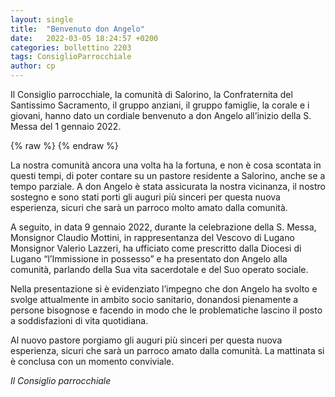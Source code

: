 ```yaml
---
layout: single
title:  "Benvenuto don Angelo"
date:   2022-03-05 18:24:57 +0200
categories: bollettino 2203
tags: ConsiglioParrocchiale
author: cp
---
```


Il Consiglio parrocchiale, la comunità di Salorino, la Confraternita del Santissimo Sacramento, il gruppo anziani, il gruppo famiglie, la corale e i giovani, hanno dato un cordiale benvenuto a don Angelo all’inizio della S. Messa del 1 gennaio 2022.

{% raw %}<img class="full"
     src="/assets/images/2022/donangelo.jpg"
     alt="">
{% endraw %}



La nostra comunità ancora una volta ha la fortuna, e non è cosa scontata in questi tempi, di poter contare su un pastore residente a Salorino, anche se a tempo parziale. A don Angelo è stata assicurata la nostra vicinanza, il nostro sostegno e sono stati porti gli auguri più sinceri per questa nuova esperienza, sicuri che sarà un parroco molto amato dalla comunità.

A seguito, in data 9 gennaio 2022, durante la celebrazione della S. Messa, Monsignor Claudio Mottini, in rappresentanza del Vescovo di Lugano Monsignor Valerio Lazzeri, ha ufficiato come prescritto dalla Diocesi di Lugano “l’Immissione in possesso” e ha presentato don Angelo alla comunità, parlando della Sua vita sacerdotale e del Suo operato sociale.

Nella presentazione si è evidenziato l’impegno che don Angelo ha svolto e svolge attualmente in ambito socio sanitario, donandosi pienamente a persone bisognose e facendo in modo che le problematiche lascino il posto a soddisfazioni di vita quotidiana.

Al nuovo pastore porgiamo gli auguri più sinceri per questa nuova esperienza, sicuri che sarà un parroco amato dalla comunità. La mattinata si è conclusa con un momento conviviale.

*Il Consiglio parrocchiale*
